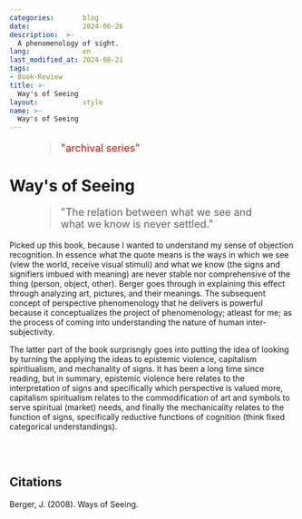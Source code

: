 ```yaml
---
categories:       blog
date:             2024-06-26
description:  >-
  A phenomenology of sight.
lang:             en
last_modified_at: 2024-08-21
tags:
- Book-Review
title: >-
  Way's of Seeing
layout:           style
name: >-
  Way's of Seeing
---
```



<figure class="container-lg" style="padding: 0;">
    <blockquote class="blockquote" style="font-size: 18px; color: red;">
    <p style="color: #D21404;">"archival series"</p>
    </blockquote>
</figure>

# Way's of Seeing

<figure class="container-lg" style="padding: 0;">
    <blockquote class="blockquote" style="font-size: 18px;">
    <p>"The relation between what we see and what we know is never settled."</p>
    </blockquote>
</figure>

Picked up this book, because I wanted to understand my sense of objection recognition. In essence what the quote means is the ways in which we see (view the world, receive visual stimuli) and what we know (the signs and signifiers imbued with meaning) are never stable nor comprehensive of the thing (person, object, other). Berger goes through in explaining this effect through analyzing art, pictures, and their meanings. The subsequent concept of perspective phenomenology that he delivers is powerful because it conceptualizes the project of phenomenology; atleast for me; as the process of coming into understanding the nature of human inter-subjectivity.

The latter part of the book surprisngly goes into putting the idea of looking by turning the applying the ideas to epistemic violence, capitalism spiritiualism, and mechanality of signs. It has been a long time since reading, but in summary, epistemic violence here relates to the interpretation of signs and specifically which perspective is valued more, capitalism spiritualism relates to the commodification of art and symbols to serve spiritual (market) needs, and finally the mechanicality relates to the function of signs, specifically reductive functions of cognition (think fixed categorical understandings).

<br/><br/>

## Citations

Berger, J. (2008). Ways of Seeing.